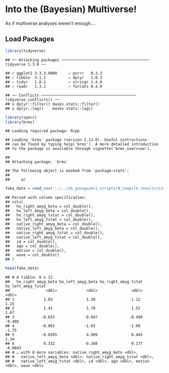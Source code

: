Into the (Bayesian) Multiverse!
===============================

As if multiverse analyses weren’t enough….

Load Packages
-------------

``` r
library(tidyverse)
```

    ## ── Attaching packages ─────────────────────────────────────── tidyverse 1.3.0 ──

    ## ✓ ggplot2 3.3.3.9000     ✓ purrr   0.3.3     
    ## ✓ tibble  3.1.2          ✓ dplyr   1.0.3     
    ## ✓ tidyr   1.0.2          ✓ stringr 1.4.0     
    ## ✓ readr   1.3.1          ✓ forcats 0.4.0

    ## ── Conflicts ────────────────────────────────────────── tidyverse_conflicts() ──
    ## x dplyr::filter() masks stats::filter()
    ## x dplyr::lag()    masks stats::lag()

``` r
library(specr)
library(brms)
```

    ## Loading required package: Rcpp

    ## Loading 'brms' package (version 2.12.0). Useful instructions
    ## can be found by typing help('brms'). A more detailed introduction
    ## to the package is available through vignette('brms_overview').

    ## 
    ## Attaching package: 'brms'

    ## The following object is masked from 'package:stats':
    ## 
    ##     ar

``` r
fake_data = read_csv('../../sb_gonogo/mri_scripts/9_compile_results/simulated_amygdala_reactivity.csv')
```

    ## Parsed with column specification:
    ## cols(
    ##   ho_right_amyg_beta = col_double(),
    ##   ho_left_amyg_beta = col_double(),
    ##   ho_right_amyg_tstat = col_double(),
    ##   ho_left_amyg_tstat = col_double(),
    ##   native_right_amyg_beta = col_double(),
    ##   native_left_amyg_beta = col_double(),
    ##   native_right_amyg_tstat = col_double(),
    ##   native_left_amyg_tstat = col_double(),
    ##   id = col_double(),
    ##   age = col_double(),
    ##   motion = col_double(),
    ##   wave = col_double()
    ## )

``` r
head(fake_data)
```

    ## # A tibble: 6 x 12
    ##   ho_right_amyg_beta ho_left_amyg_beta ho_right_amyg_tstat ho_left_amyg_tstat
    ##                <dbl>             <dbl>               <dbl>              <dbl>
    ## 1             1.03               1.30                1.12              1.15  
    ## 2             1.45               1.70                1.52              1.67  
    ## 3            -0.653             -0.847              -0.498            -0.488 
    ## 4            -0.963             -1.65               -1.09             -1.75  
    ## 5            -0.0265             0.909               0.445             1.34  
    ## 6             0.332             -0.260               0.177            -0.0843
    ## # … with 8 more variables: native_right_amyg_beta <dbl>,
    ## #   native_left_amyg_beta <dbl>, native_right_amyg_tstat <dbl>,
    ## #   native_left_amyg_tstat <dbl>, id <dbl>, age <dbl>, motion <dbl>, wave <dbl>

